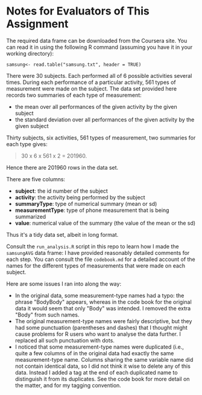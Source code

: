 # Notes for Evaluators of This Assignment

The required data frame can be downloaded from the Coursera site.  You can read it in using the following R command (assuming you have it in your working directory):

```
samsung<- read.table("samsung.txt", header = TRUE)
```

There were 30 subjects.  Each performed all of 6 possible activities several times.  During each performance of a particular activity, 561 types of measurement were made on the subject.  The data set provided here records two summaries of each type of measurement:

* the mean over all performances of the given activity by the given subject
* the standard deviation over all performances of the given activity by the given subject 

Thirty subjects, six activities, 561 types of measurement, two summaries for each type gives:

> 30 x 6 x 561 x 2 = 201960.

Hence there are 201960 rows in the data set.

There are five columns:

* **subject**:  the id number of the subject
* **activity**:  the activity being performed by the subject
* **summaryType**: type of numerical summary (mean or sd)
* **measurementType**:  type of phone measurement that is being summarized
* **value**:  numerical value of the summary (the value of the mean or the sd)

Thus it's a tidy data set, albeit in long format.

Consult the `run_analysis.R` script in this repo to learn how I made the `samsungAVG` data frame:  I have provided reasonably detailed comments for each step.  You can consult the file `codebook.md` for a detailed account of the names for the different types of measurements that were made on each subject.

Here are some issues I ran into along the way:

* In the original data, some measurement-type names had a typo:  the phrase "BodyBody" appears, whereas in the code book for the original data it would seem that only "Body" was intended.  I removed the extra "Body" from such names.
* The original measurement-type names were fairly descriptive, but they had some punctuation (parentheses and dashes) that I thought might cause problems for R users who want to analyse the data further.  I replaced all such punctuation with dots.
* I noticed that some measurement-type names were duplicated (i.e., quite a few columns of in the original data had exactly the same measurement-type name.  Columns sharing the same variable name did not contain identical data, so I did not think it wise to delete any of this data.  Instead I added a tag at the end of each duplicated name to distinguish it from its duplicates.  See the code book for more detail on the matter, and for my tagging convention.
